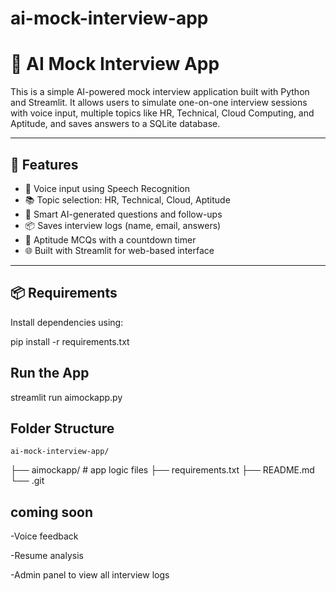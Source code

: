 # ai-mock-interview-app

 # 🧠 AI Mock Interview App

This is a simple AI-powered mock interview application built with Python and Streamlit. It allows users to simulate one-on-one interview sessions with voice input, multiple topics like HR, Technical, Cloud Computing, and Aptitude, and saves answers to a SQLite database.

---

## 🚀 Features

- 🎤 Voice input using Speech Recognition
- 📚 Topic selection: HR, Technical, Cloud, Aptitude
- 🧠 Smart AI-generated questions and follow-ups
- 📦 Saves interview logs (name, email, answers)
- 🧪 Aptitude MCQs with a countdown timer
- 🌐 Built with Streamlit for web-based interface

---

## 📦 Requirements

Install dependencies using:

  pip install -r requirements.txt


## Run the App
   streamlit run aimockapp.py


   
## Folder Structure 

    ai-mock-interview-app/
├── aimockapp/           #  app logic files
├── requirements.txt
├── README.md
└── .git



## coming soon 
  -Voice feedback

  -Resume analysis

  -Admin panel to view all interview logs

